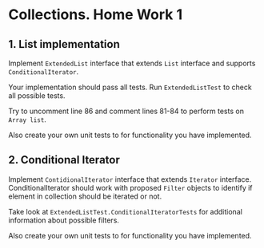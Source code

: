 Collections. Home Work 1
===============
1\. List implementation
---------------
Implement `ExtendedList` interface that extends `List` interface 
and supports `ConditionalIterator`.

Your implementation should pass all tests.
Run `ExtendedListTest` to check all possible tests.

Try to uncomment line 86 and comment lines 81-84 to perform 
tests on `Array list`.

Also create your own unit tests to for functionality you have implemented.

2\. Conditional Iterator
---------------
Implement `ContidionalIterator` interface that extends `Iterator` interface.
ConditionalIterator should work with proposed `Filter` objects 
to identify if element in collection should be iterated or not.

Take look at `ExtendedListTest.ConditionalIteratorTests` for additional information about possible filters.

Also create your own unit tests to for functionality you have implemented.